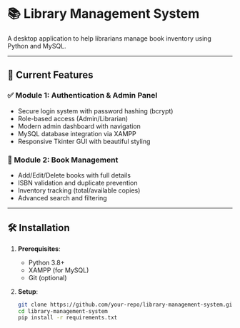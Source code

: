 # 📚 Library Management System

A desktop application to help librarians manage book inventory using Python and MySQL.

---

## 🚀 Current Features

### ✅ Module 1: Authentication & Admin Panel
- Secure login system with password hashing (bcrypt)
- Role-based access (Admin/Librarian)
- Modern admin dashboard with navigation
- MySQL database integration via XAMPP
- Responsive Tkinter GUI with beautiful styling

### 📖 Module 2: Book Management
- Add/Edit/Delete books with full details
- ISBN validation and duplicate prevention
- Inventory tracking (total/available copies)
- Advanced search and filtering
---

## 🛠️ Installation

1. **Prerequisites**:
   - Python 3.8+
   - XAMPP (for MySQL)
   - Git (optional)

2. **Setup**:
   ```bash
   git clone https://github.com/your-repo/library-management-system.git
   cd library-management-system
   pip install -r requirements.txt